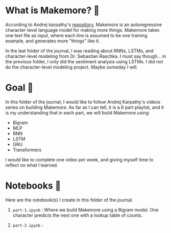 # What is Makemore? 🤷

According to Andrej karpathy's [repository](https://github.com/karpathy/makemore), Makemore is an autoregressive character-level language model for making more things. Makemore takes one text file as input, where each line is assumed to be one training example, and generates more "things" like it.

In the last folder of the journal, I was reading about RNNs, LSTMs, and character-level modeling from Dr. Sebastian Raschka. I must say though... in the previous folder, I only did the sentiment analysis using LSTMs. I did not do the character-level modeling project. Maybe someday I will.

# Goal 🎯

In this folder of the journal, I would like to follow Andrej Karpathy's videos series on building Makemore. As far as I can tell, it is a 6 part playlist, and it is my understanding that in each part, we will build Makemore using:

- Bigram
- MLP
- RNN
- LSTM
- GRU
- Transformers

I would like to complete one video per week, and giving myself time to reflect on what I learned.

# Notebooks 📓

Here are the notebook(s) I create in this folder of the journal.

1. `part-1.ipynb` : Where we build Makemore using a Bigram model. One character predicts the next one with a lookup table of counts.

2. `part-2.ipynb` :